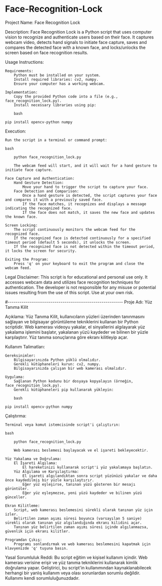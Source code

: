 # Face-Recognition-Lock


Project Name: Face Recognition Lock

Description:
Face Recognition Lock is a Python script that uses computer vision to recognize and authenticate users based on their face. It captures webcam video, detects hand signals to initiate face capture, saves and compares the detected face with a known face, and locks/unlocks the screen based on face recognition results.

Usage Instructions:

    Requirements:
        Python must be installed on your system.
        Install required libraries: cv2, numpy.
        Ensure your computer has a working webcam.

    Implementation:
        Copy the provided Python code into a file (e.g., face_recognition_lock.py).
        Install necessary libraries using pip:

        bash

    pip install opencv-python numpy

Execution:

    Run the script in a terminal or command prompt:

    bash

        python face_recognition_lock.py

        The webcam feed will start, and it will wait for a hand gesture to initiate face capture.

    Face Capture and Authentication:
        Hand Gesture Detection:
            Move your hand to trigger the script to capture your face.
        Face Detection and Comparison:
            Once a hand gesture is detected, the script captures your face and compares it with a previously saved face.
            If the face matches, it recognizes and displays a message indicating the recognized face.
            If the face does not match, it saves the new face and updates the known face.

    Screen Locking:
        The script continuously monitors the webcam feed for the recognized face.
        If the recognized face is detected continuously for a specified timeout period (default 5 seconds), it unlocks the screen.
        If the recognized face is not detected within the timeout period, it locks the screen for security.

    Exiting the Program:
        Press 'q' on your keyboard to exit the program and close the webcam feed.

Legal Disclaimer:
This script is for educational and personal use only. It accesses webcam data and utilizes face recognition techniques for authentication. The developer is not responsible for any misuse or potential issues resulting from the use of this script. Use at your own risk.

#-----------------------------------------------------------
Proje Adı: Yüz Tanıma Kilit

Açıklama:
Yüz Tanıma Kilit, kullanıcıların yüzleri üzerinden tanınmasını sağlayan ve bilgisayar görüntüleme tekniklerini kullanan bir Python scriptidir. Web kamerası videoyu yakalar, el sinyallerini algılayarak yüz yakalama işlemini başlatır, yakalanan yüzü kaydeder ve bilinen bir yüzle karşılaştırır. Yüz tanıma sonuçlarına göre ekranı kilitleyip açar.

Kullanım Talimatları:

    Gereksinimler:
        Bilgisayarınızda Python yüklü olmalıdır.
        Gerekli kütüphaneleri kurun: cv2, numpy.
        Bilgisayarınızda çalışan bir web kamerası olmalıdır.

    Uygulama:
        Sağlanan Python kodunu bir dosyaya kopyalayın (örneğin, face_recognition_lock.py).
        Gerekli kütüphaneleri pip kullanarak yükleyin:

        bash

    pip install opencv-python numpy

Çalıştırma:

    Terminal veya komut istemcisinde script'i çalıştırın:

    bash

        python face_recognition_lock.py

        Web kamerası beslemesi başlayacak ve el işareti bekleyecektir.

    Yüz Yakalama ve Doğrulama:
        El İşareti Algılama:
            El hareketinizi kullanarak script'i yüz yakalamaya başlatın.
        Yüz Algılama ve Karşılaştırma:
            El işareti algılandıktan sonra script yüzünüzü yakalar ve daha önce kaydedilmiş bir yüzle karşılaştırır.
            Eğer yüz eşleşirse, tanınan yüzü gösteren bir mesajı görüntüler.
            Eğer yüz eşleşmezse, yeni yüzü kaydeder ve bilinen yüzü günceller.

    Ekran Kilitleme:
        Script, web kamerası beslemesini sürekli olarak tanınan yüz için izler.
        Belirtilen zaman aşımı süresi boyunca (varsayılan 5 saniye) sürekli olarak tanınan yüz algılandığında ekranı kilidini açar.
        Tanınan yüz belirtilen zaman aşımı süresi içinde algılanmazsa, güvenlik için ekranı kilitler.

    Programdan Çıkış:
        Programı sonlandırmak ve web kamerası beslemesini kapatmak için klavyenizde 'q' tuşuna basın.

Yasal Sorumluluk Reddi:
Bu script eğitim ve kişisel kullanım içindir. Web kamerası verisine erişir ve yüz tanıma tekniklerini kullanarak kimlik doğrulama yapar. Geliştirici, bu script'in kullanımından kaynaklanabilecek herhangi bir yanlış kullanım veya olası sorunlardan sorumlu değildir. Kullanımı kendi sorumluluğunuzdadır.

